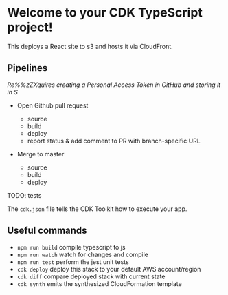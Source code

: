 # Welcome to your CDK TypeScript project!

This deploys a React site to s3 and hosts it via CloudFront.

##  Pipelines

*Re%%zZXquires creating a Personal Access Token in GitHub and storing it in S*

- Open Github pull request
  - source
  - build
  - deploy
  - report status & add comment to PR with branch-specific URL

- Merge to master
  - source
  - build
  - deploy

TODO: tests



The `cdk.json` file tells the CDK Toolkit how to execute your app.

## Useful commands

 * `npm run build`   compile typescript to js
 * `npm run watch`   watch for changes and compile
 * `npm run test`    perform the jest unit tests
 * `cdk deploy`      deploy this stack to your default AWS account/region
 * `cdk diff`        compare deployed stack with current state
 * `cdk synth`       emits the synthesized CloudFormation template
